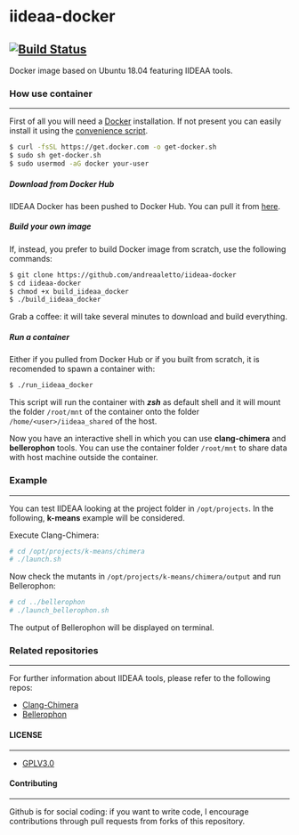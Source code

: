 # iideaa-docker
[![Build Status](https://travis-ci.org/andreaaletto/iideaa-docker.svg?branch=master)](https://travis-ci.org/andreaaletto/iideaa-docker)
------------

Docker image based on Ubuntu 18.04 featuring IIDEAA tools.

### How use container
------------

First of all you will need a [Docker](https://www.docker.com/) installation. If not present you can easily install it using the [convenience script](https://docs.docker.com/install/linux/docker-ce/ubuntu/).

```sh
$ curl -fsSL https://get.docker.com -o get-docker.sh
$ sudo sh get-docker.sh
$ sudo usermod -aG docker your-user
```

##### Download from Docker Hub

IIDEAA Docker has been pushed to Docker Hub. You can pull it from [here](https://hub.docker.com/r/andreaaletto/iideaa-docker).


##### Build your own image

If, instead, you prefer to build Docker image from scratch, use the following commands:

```sh
$ git clone https://github.com/andreaaletto/iideaa-docker
$ cd iideaa-docker
$ chmod +x build_iideaa_docker
$ ./build_iideaa_docker
```

Grab a coffee: it will take several minutes to download and build everything.

##### Run a container

Either if you pulled from Docker Hub or if you built from scratch, it is recomended to spawn a container with: 

```sh
$ ./run_iideaa_docker
```
    
This script will run the container with ***zsh*** as default shell and it will mount the folder ```/root/mnt``` of the container onto the folder ```/home/<user>/iideaa_shared``` of the host.

Now you have an interactive shell in which you can use **clang-chimera** and **bellerophon** tools. You can use the container folder ```/root/mnt``` to share data with host machine outside the container.

### Example 
--------

You can test IIDEAA looking at the project folder in ```/opt/projects```. In the following, **k-means** example will be considered. 

Execute Clang-Chimera:

```sh
# cd /opt/projects/k-means/chimera
# ./launch.sh
```
Now check the mutants in ```/opt/projects/k-means/chimera/output``` and run Bellerophon:

```sh
# cd ../bellerophon
# ./launch_bellerophon.sh
```
The output of Bellerophon will be displayed on terminal.

### Related repositories
--------

For further information about IIDEAA tools, please refer to the following repos:

- [Clang-Chimera](https://github.com/andreaaletto/clang-chimera) 
- [Bellerophon](https://github.com/andreaaletto/Bellerophon)

#### LICENSE
--------

* [GPLV3.0](https://www.gnu.org/licenses/licenses.html)

#### Contributing
----------

Github is for social coding: if you want to write code, I encourage contributions through pull requests from forks of this repository.
